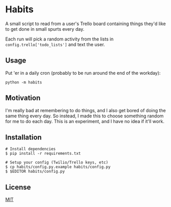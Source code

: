 # Habits

A small script to read from a user's Trello board containing things they'd like to get done in small spurts every day.

Each run will pick a random activity from the lists in `config.trello['todo_lists']` and text the user.

## Usage

Put 'er in a daily cron (probably to be run around the end of the workday):

`python -m habits`

## Motivation

I'm really bad at remembering to do things, and I also get bored of doing the same thing every day. So instead, I made this to choose something random for me to do each day. This is an experiment, and I have no idea if it'll work.

## Installation

```shell
# Install dependencies
$ pip install -r requirements.txt

# Setup your config (Twilio/Trello keys, etc)
$ cp habits/config.py.example habits/config.py
$ $EDITOR habits/config.py
```

## License

[MIT](LICENSE)
